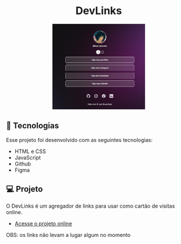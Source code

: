 <h1 align="center"> DevLinks </h1>

<p align="center">
  <img alt="projeto DevLinks" src="preview.png" width="50%">
</p>

## 🚀 Tecnologias

Esse projeto foi desenvolvido com as seguintes tecnologias:

- HTML e CSS
- JavaScript
- Github
- Figma

## 💻 Projeto

O DevLinks é um agregador de links para usar como cartão de visitas online.

- [Acesse o projeto online](https://brunakeyt.github.io/linktree-devlinks)

OBS: os links não levam a lugar algum no momento
